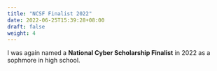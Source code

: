 ```yaml
---
title: "NCSF Finalist 2022"
date: 2022-06-25T15:39:28+08:00
draft: false
weight: 4
---
```


I was again named a **National Cyber Scholarship Finalist** in 2022 as a sophmore in high school.